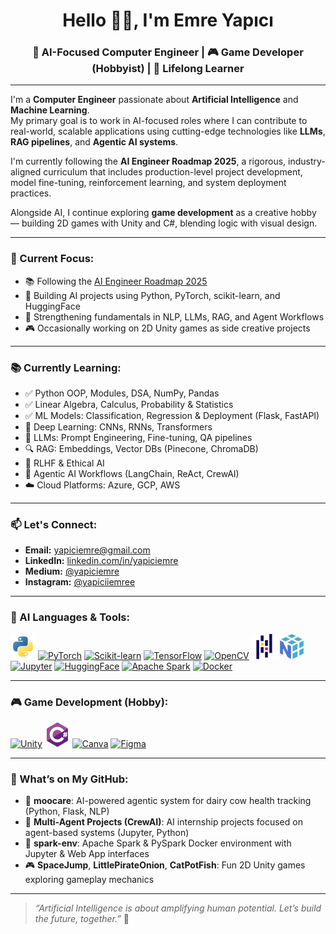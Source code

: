<h1 align="center">Hello 👋🏾, I'm Emre Yapıcı</h1>
<h3 align="center">🤖 AI-Focused Computer Engineer | 🎮 Game Developer (Hobbyist) | 🚀 Lifelong Learner</h3>

---

I'm a **Computer Engineer** passionate about **Artificial Intelligence** and **Machine Learning**.  
My primary goal is to work in AI-focused roles where I can contribute to real-world, scalable applications using cutting-edge technologies like **LLMs**, **RAG pipelines**, and **Agentic AI systems**.

I'm currently following the **AI Engineer Roadmap 2025**, a rigorous, industry-aligned curriculum that includes production-level project development, model fine-tuning, reinforcement learning, and system deployment practices.

Alongside AI, I continue exploring **game development** as a creative hobby — building 2D games with Unity and C#, blending logic with visual design.

---

### 🚀 Current Focus:
- 📚 Following the [AI Engineer Roadmap 2025](https://god-level-python.notion.site/AI-Engineer-HQ-b3c98407b4ab45819811db081ae9d102?pvs=4)
- 🔬 Building AI projects using Python, PyTorch, scikit-learn, and HuggingFace
- 🧠 Strengthening fundamentals in NLP, LLMs, RAG, and Agent Workflows
- 🎮 Occasionally working on 2D Unity games as side creative projects

---

### 📚 Currently Learning:
- ✅ Python OOP, Modules, DSA, NumPy, Pandas  
- ✅ Linear Algebra, Calculus, Probability & Statistics  
- ✅ ML Models: Classification, Regression & Deployment (Flask, FastAPI)  
- 🔄 Deep Learning: CNNs, RNNs, Transformers  
- 💬 LLMs: Prompt Engineering, Fine-tuning, QA pipelines  
- 🔍 RAG: Embeddings, Vector DBs (Pinecone, ChromaDB)  
- 🎯 RLHF & Ethical AI  
- 🧠 Agentic AI Workflows (LangChain, ReAct, CrewAI)  
- ☁️ Cloud Platforms: Azure, GCP, AWS

---

### 📫 Let's Connect:
- **Email:** yapiciemre@gmail.com  
- **LinkedIn:** [linkedin.com/in/yapiciemre](https://linkedin.com/in/yapiciemre)  
- **Medium:** [@yapiciemre](https://medium.com/@yapiciemre)  
- **Instagram:** [@yapiciiemree](https://instagram.com/yapiciiemree)

---

### 🧠 AI Languages & Tools:
<p align="left">
  <a href="https://www.python.org"><img src="https://raw.githubusercontent.com/devicons/devicon/master/icons/python/python-original.svg" width="40" height="40" alt="Python"/></a>
  <a href="https://pytorch.org/"><img src="https://www.vectorlogo.zone/logos/pytorch/pytorch-icon.svg" width="40" height="40" alt="PyTorch"/></a>
  <a href="https://scikit-learn.org/"><img src="https://upload.wikimedia.org/wikipedia/commons/0/05/Scikit_learn_logo_small.svg" width="40" height="40" alt="Scikit-learn"/></a>
  <a href="https://www.tensorflow.org/"><img src="https://www.vectorlogo.zone/logos/tensorflow/tensorflow-icon.svg" width="40" height="40" alt="TensorFlow"/></a>
  <a href="https://opencv.org/"><img src="https://www.vectorlogo.zone/logos/opencv/opencv-icon.svg" width="40" height="40" alt="OpenCV"/></a>
  <a href="https://pandas.pydata.org/"><img src="https://raw.githubusercontent.com/devicons/devicon/master/icons/pandas/pandas-original.svg" width="40" height="40" alt="Pandas"/></a>
  <a href="https://numpy.org/"><img src="https://raw.githubusercontent.com/devicons/devicon/master/icons/numpy/numpy-original.svg" width="40" height="40" alt="NumPy"/></a>
  <a href="https://jupyter.org/"><img src="https://www.vectorlogo.zone/logos/jupyter/jupyter-icon.svg" width="40" height="40" alt="Jupyter"/></a>
  <a href="https://huggingface.co/"><img src="https://huggingface.co/front/assets/huggingface_logo-noborder.svg" width="40" height="40" alt="HuggingFace"/></a>
  <a href="https://spark.apache.org/"><img src="https://www.vectorlogo.zone/logos/apache_spark/apache_spark-icon.svg" width="40" height="40" alt="Apache Spark"/></a>
  <a href="https://www.docker.com/"><img src="https://www.vectorlogo.zone/logos/docker/docker-icon.svg" width="40" height="40" alt="Docker"/></a>
</p>

---

### 🎮 Game Development (Hobby):
<p align="left">
  <a href="https://unity.com/"><img src="https://www.vectorlogo.zone/logos/unity3d/unity3d-icon.svg" width="40" height="40" alt="Unity"/></a>
  <a href="https://www.w3schools.com/cs/"><img src="https://raw.githubusercontent.com/devicons/devicon/master/icons/csharp/csharp-original.svg" width="40" height="40" alt="C#"/></a>
  <a href="https://www.canva.com/"><img src="https://www.vectorlogo.zone/logos/canva/canva-icon.svg" width="40" height="40" alt="Canva"/></a>
  <a href="https://www.figma.com/"><img src="https://www.vectorlogo.zone/logos/figma/figma-icon.svg" width="40" height="40" alt="Figma"/></a>
</p>

---

### 📌 What’s on My GitHub:
- 🤖 **moocare**: AI-powered agentic system for dairy cow health tracking (Python, Flask, NLP)
- 🧠 **Multi-Agent Projects (CrewAI)**: AI internship projects focused on agent-based systems (Jupyter, Python)
- 🚀 **spark-env**: Apache Spark & PySpark Docker environment with Jupyter & Web App interfaces
- 🎮 **SpaceJump**, **LittlePirateOnion**, **CatPotFish**: Fun 2D Unity games exploring gameplay mechanics

---

> *“Artificial Intelligence is about amplifying human potential. Let’s build the future, together.”* 🚀
